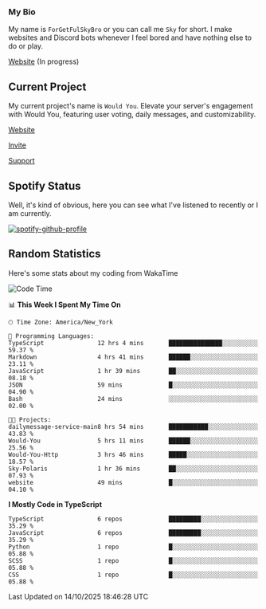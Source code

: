 ### My Bio 

My name is `ForGetFulSkyBro` or you can call me `Sky` for short. I make websites and Discord bots whenever I feel bored and have nothing else to do or play.

[Website](https://forgetful.vercel.app) (In progress)

## Current Project

My current project's name is `Would You`. Elevate your server's engagement with Would You, featuring user voting, daily messages, and customizability.

[Website](https://wouldyoubot.gg)

[Invite](https://wouldyoubot.gg/invite)

[Support](https://wouldyoubot.gg/discord)

## Spotify Status

Well, it's kind of obvious, here you can see what I've listened to recently or I am currently.

[![spotify-github-profile](https://spotify-github-profile.kittinanx.com/api/view?uid=8fw8wluifdebs12yo4k3j0h6c&cover_image=true&theme=novatorem&show_offline=false&background_color=121212&interchange=false&bar_color=53b14f&bar_color_cover=false)](https://github.com/kittinan/spotify-github-profile)


## Random Statistics

Here's some stats about my coding from WakaTime

<!--START_SECTION:waka-->
![Code Time](http://img.shields.io/badge/Code%20Time-1%2C607%20hrs%2014%20mins-blue)

📊 **This Week I Spent My Time On** 

```text
🕑︎ Time Zone: America/New_York

💬 Programming Languages: 
TypeScript               12 hrs 4 mins       ███████████████░░░░░░░░░░   59.37 % 
Markdown                 4 hrs 41 mins       ██████░░░░░░░░░░░░░░░░░░░   23.11 % 
JavaScript               1 hr 39 mins        ██░░░░░░░░░░░░░░░░░░░░░░░   08.18 % 
JSON                     59 mins             █░░░░░░░░░░░░░░░░░░░░░░░░   04.90 % 
Bash                     24 mins             ░░░░░░░░░░░░░░░░░░░░░░░░░   02.00 % 

🐱‍💻 Projects: 
dailymessage-service-main8 hrs 54 mins       ███████████░░░░░░░░░░░░░░   43.83 % 
Would-You                5 hrs 11 mins       ██████░░░░░░░░░░░░░░░░░░░   25.56 % 
Would-You-Http           3 hrs 46 mins       █████░░░░░░░░░░░░░░░░░░░░   18.57 % 
Sky-Polaris              1 hr 36 mins        ██░░░░░░░░░░░░░░░░░░░░░░░   07.93 % 
website                  49 mins             █░░░░░░░░░░░░░░░░░░░░░░░░   04.10 % 
```

**I Mostly Code in TypeScript** 

```text
TypeScript               6 repos             █████████░░░░░░░░░░░░░░░░   35.29 % 
JavaScript               6 repos             █████████░░░░░░░░░░░░░░░░   35.29 % 
Python                   1 repo              █░░░░░░░░░░░░░░░░░░░░░░░░   05.88 % 
SCSS                     1 repo              █░░░░░░░░░░░░░░░░░░░░░░░░   05.88 % 
CSS                      1 repo              █░░░░░░░░░░░░░░░░░░░░░░░░   05.88 % 
```




 Last Updated on 14/10/2025 18:46:28 UTC
<!--END_SECTION:waka-->
